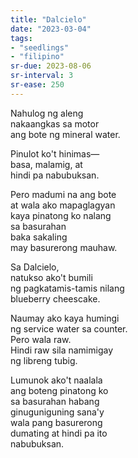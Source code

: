 ```yaml
---
title: "Dalcielo"
date: "2023-03-04"
tags:
- "seedlings"
- "filipino"
sr-due: 2023-08-06
sr-interval: 3
sr-ease: 250
---
```


Nahulog ng aleng  
nakaangkas sa motor  
ang bote ng mineral water.  

Pinulot ko't hinimas—  
basa, malamig, at  
hindi pa nabubuksan.  

Pero madumi na ang bote  
at wala ako mapaglagyan  
kaya pinatong ko nalang  
sa basurahan  
baka sakaling  
may basurerong mauhaw.  

Sa Dalcielo,  
natukso ako't bumili  
ng pagkatamis-tamis nilang  
blueberry cheescake.  

Naumay ako kaya humingi  
ng service water sa counter.  
Pero wala raw.  
Hindi raw sila namimigay  
ng libreng tubig.  

Lumunok ako't naalala  
ang boteng pinatong ko  
sa basurahan habang  
ginuguniguning sana'y  
wala pang basurerong  
dumating at hindi pa ito  
nabubuksan.  